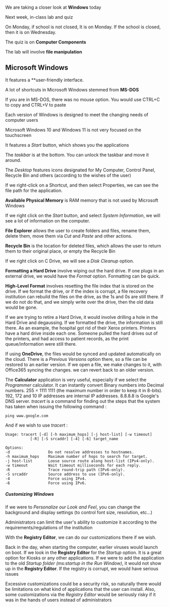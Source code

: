 

We are taking a closer look at **Windows** today


Next week, in-class lab and quiz


On Monday, if school is not closed, It is on Monday. If the school is closed, then it is on Wednesday.


The quiz is on **Computer Components**



The lab will involve **file manipulation**




## Microsoft Windows 




It features a **user-friendly interface.


A lot of shortcuts in Microsoft Windows stemmed from **MS-DOS**


If you are in MS-DOS, there was no mouse option. You would use CTRL+C to copy and CTRL+V to paste


Each version of Windows is designed to meet the changing needs of computer users


Microsoft Windows 10 and Windows 11 is not very focused on the touchscreen


It features a *Start* button, which shows you the applications

The *taskbar* is at the bottom. You can unlock the taskbar and move it around. 


The *Desktop*  features icons designated for My Computer, Control Panel, Recycle Bin and others (according to the wishes of the user)


If we right-click on a Shortcut, and then select Properties, we can see the file path for the application. 


**Available Physical Memory** is RAM memory that is not used by Microsoft Windows


If we right click on the *Start* button, and select *System Information*, we will see a lot of information on the computer. 


**File Explorer** allows the user to create folders and files, rename them, delete them, move them via *Cut* and *Paste* and other actions. 


**Recycle Bin** is the location for deleted files, which allows the user to return them to their original place, or empty the Recycle Bin


If we right click on C Drive, we will see a *Disk Cleanup* option. 


**Formatting a Hard Drive** involve wiping out the hard drive. If one plugs in an external drive, we would have the *Format* option. Formatting can be quick. 

**High-Level Format** involves resetting the file index that is stored on the drive. If we format the drive, or if the index is corrupt, a file recovery institution can rebuild the files on the drive, as the 1s and 0s are still there.  If we do not do that, and we simply write over the drive, then the old data would be gone.


If we are trying to retire a Hard Drive, it would involve drilling a hole in the Hard Drive and degaussing. If we formatted the drive, the information is still there.  As an example, the hospital got rid of their Xerox printers. Printers have a hard drive inside each one. Someone pulled the hard drives out of the printers, and had access to patient records, as the print queue/information were still there. 


If using **OneDrive**, the files would be synced and updated automatically on the cloud. There is a *Previous Versions* option there, so a file can be restored to an earlier version. If we open a file, we make changes to it, with Office365 syncing the changes. we can revert back to an older version. 


The **Calculator** application is very useful, especially if we select the *Programmer* calculator. It can instantly convert Binary numbers into Decimal numbers. 255 = 1111 1111 (the maximum number in order to keep it in 8-bits). 192, 172 and 10 IP addresses are internal IP addresses. 8.8.8.8 is Google's DNS server. *tracert* is a command for finding out the steps that the system has taken when issuing the following command : 

	ping www.google.com

And if we wish to use *tracert* :

	
	Usage: tracert [-d] [-h maximum_hops] [-j host-list] [-w timeout]
               [-R] [-S srcaddr] [-4] [-6] target_name

	Options:
    -d                 Do not resolve addresses to hostnames.
    -h maximum_hops    Maximum number of hops to search for target.
    -j host-list       Loose source route along host-list (IPv4-only).
    -w timeout         Wait timeout milliseconds for each reply.
    -R                 Trace round-trip path (IPv6-only).
    -S srcaddr         Source address to use (IPv6-only).
    -4                 Force using IPv4.
    -6                 Force using IPv6.


##### Customizing Windows



If we were to *Personalize our Look and Feel*, you can change the background and  display settings (to control font size, resolution, etc...)


Administrators can limit the user's ability to customize it according to the requirements/regulations of the institution


With the **Registry Editor**, we can do our customizations there if we wish.



Back in the day, when starting the computer, earlier viruses would launch on boot. If we look in the **Registry Editor** for the *Startup* option. It is a great option for Kiosks or any other applications. If we were to add the application to the old *Startup folder (ms:startup in the Run Window)*, it would not show up in the **Registry Editor**. If the registry is corrupt, we would have serious issues



Excessive customizations could be a security risk, so naturally there would be limitations on what kind of applications that the user can install. Also, some customizations via the *Registry Editor* would be seriously risky if it was in the hands of users instead of administrators




